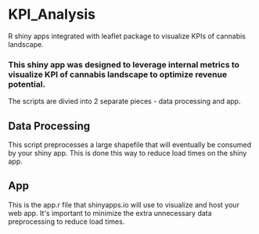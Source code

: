 # KPI_Analysis
R shiny apps integrated with leaflet package to visualize KPIs of cannabis landscape.

### This shiny app was designed to leverage internal metrics to visualize KPI of cannabis landscape to optimize revenue potential. ######

The scripts are divied into 2 separate pieces - data processing and app. </br>

## Data Processing </br>
This script preprocesses a large shapefile that will eventually be consumed by your shiny app. This is done this way to reduce load times on the shiny app.

## App</br>
This is the app.r file that shinyapps.io will use to visualize and host your web app. It's important to minimize the extra unnecessary data preprocessing to reduce load times.
